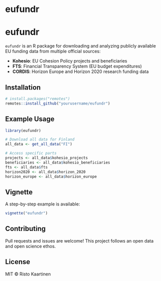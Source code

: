 eufundr
================

# eufundr

`eufundr` is an R package for downloading and analyzing publicly
available EU funding data from multiple official sources:

- **Kohesio**: EU Cohesion Policy projects and beneficiaries
- **FTS**: Financial Transparency System (EU budget expenditures)
- **CORDIS**: Horizon Europe and Horizon 2020 research funding data

## Installation

``` r
# install.packages("remotes")
remotes::install_github("yourusername/eufundr")
```

## Example Usage

``` r
library(eufundr)

# Download all data for Finland
all_data <- get_all_data("FI")

# Access specific parts
projects <- all_data$kohesio_projects
beneficiaries <- all_data$kohesio_beneficiaries
fts <- all_data$fts
horizon2020 <- all_data$horizon_2020
horizon_europe <- all_data$horizon_europe
```

## Vignette

A step-by-step example is available:

``` r
vignette("eufundr")
```

## Contributing

Pull requests and issues are welcome! This project follows an open data
and open science ethos.

## License

MIT © Risto Kaartinen
